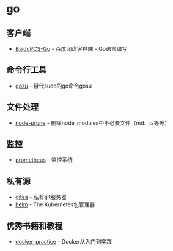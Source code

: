 # go

## 客户端

- [BaiduPCS-Go](https://github.com/iikira/BaiduPCS-Go) - 百度网盘客户端 - Go语言编写

## 命令行工具

- [gosu](https://github.com/tianon/gosu) - 替代sudo的go命令gosu

## 文件处理

- [node-prune](https://github.com/tj/node-prune) - 删除node_modules中不必要文件（md、ts等等）



## 监控

- [prometheus](https://github.com/prometheus/prometheus) - 监控系统

## 私有源

- [gitea](https://github.com/go-gitea/gitea) - 私有git服务器
- [helm](https://github.com/helm/helm) - The Kubernetes包管理器

## 优秀书籍和教程

- [docker_practice](https://github.com/yeasy/docker_practice) - Docker从入门到实践

